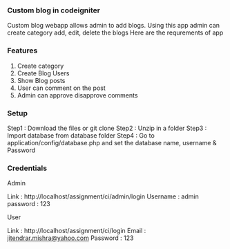 
### Custom blog in codeigniter

Custom blog webapp allows admin to add blogs. Using this app admin can create category add, edit, delete the blogs Here are the requrements of app

### Features
  1. Create category
  2. Create Blog Users
  3. Show Blog posts
  4. User can comment on the post
  5. Admin can approve disapprove comments
  
### Setup 

  Step1 : Download the files or git clone
  Step2 : Unzip in a folder
  Step3 : Import database from database folder 
  Step4 : Go to application/config/database.php and set the database name, username & Password


### Credentials

 Admin 

  Link	 : http://localhost/assignment/ci/admin/login
  Username : admin
  password : 123


 User 

  Link : http://localhost/assignment/ci/login
  Email : jitendrar.mishra@yahoo.com 
  Password : 123
